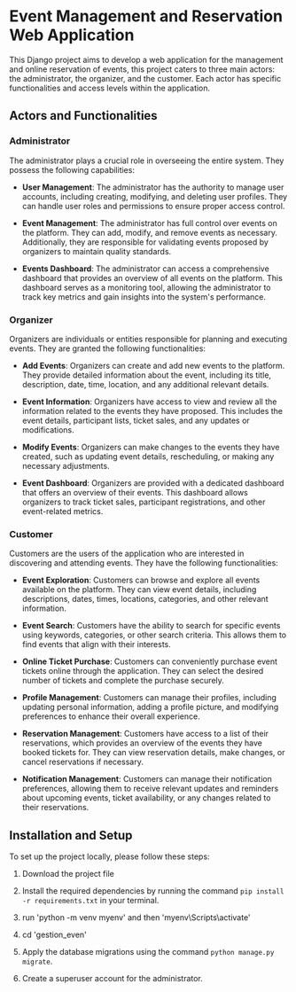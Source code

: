 # Event Management and Reservation Web Application

This Django project aims to develop a web application for the management and online reservation of events, this project caters to three main actors: the administrator, the organizer, and the customer. Each actor has specific functionalities and access levels within the application.

## Actors and Functionalities

### Administrator

The administrator plays a crucial role in overseeing the entire system. They possess the following capabilities:

- **User Management**: The administrator has the authority to manage user accounts, including creating, modifying, and deleting user profiles. They can handle user roles and permissions to ensure proper access control.

- **Event Management**: The administrator has full control over events on the platform. They can add, modify, and remove events as necessary. Additionally, they are responsible for validating events proposed by organizers to maintain quality standards.

- **Events Dashboard**: The administrator can access a comprehensive dashboard that provides an overview of all events on the platform. This dashboard serves as a monitoring tool, allowing the administrator to track key metrics and gain insights into the system's performance.

### Organizer

Organizers are individuals or entities responsible for planning and executing events. They are granted the following functionalities:

- **Add Events**: Organizers can create and add new events to the platform. They provide detailed information about the event, including its title, description, date, time, location, and any additional relevant details.

- **Event Information**: Organizers have access to view and review all the information related to the events they have proposed. This includes the event details, participant lists, ticket sales, and any updates or modifications.

- **Modify Events**: Organizers can make changes to the events they have created, such as updating event details, rescheduling, or making any necessary adjustments.

- **Event Dashboard**: Organizers are provided with a dedicated dashboard that offers an overview of their events. This dashboard allows organizers to track ticket sales, participant registrations, and other event-related metrics.

### Customer

Customers are the users of the application who are interested in discovering and attending events. They have the following functionalities:

- **Event Exploration**: Customers can browse and explore all events available on the platform. They can view event details, including descriptions, dates, times, locations, categories, and other relevant information.

- **Event Search**: Customers have the ability to search for specific events using keywords, categories, or other search criteria. This allows them to find events that align with their interests.

- **Online Ticket Purchase**: Customers can conveniently purchase event tickets online through the application. They can select the desired number of tickets and complete the purchase securely.

- **Profile Management**: Customers can manage their profiles, including updating personal information, adding a profile picture, and modifying preferences to enhance their overall experience.

- **Reservation Management**: Customers have access to a list of their reservations, which provides an overview of the events they have booked tickets for. They can view reservation details, make changes, or cancel reservations if necessary.

- **Notification Management**: Customers can manage their notification preferences, allowing them to receive relevant updates and reminders about upcoming events, ticket availability, or any changes related to their reservations.

## Installation and Setup

To set up the project locally, please follow these steps:

1. Download the project file

2. Install the required dependencies by running the command `pip install -r requirements.txt` in your terminal.

3. run 'python -m venv myenv' and then 'myenv\Scripts\activate'

4. cd 'gestion_even'

4. Apply the database migrations using the command `python manage.py migrate`.

5. Create a superuser account for the administrator.
